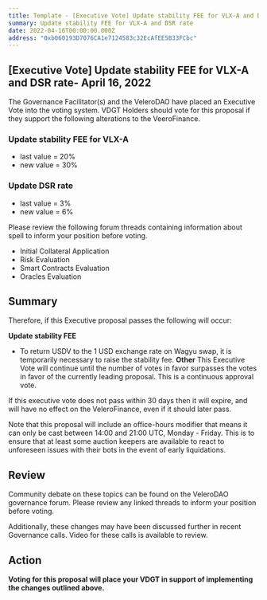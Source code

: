 ```yaml
---
title: Template - [Executive Vote] Update stability FEE for VLX-A and DSR rate - April 16, 2022
summary: Update stability FEE for VLX-A and DSR rate
date: 2022-04-16T00:00:00.000Z
address: "0xb060193D7076CA1e7124583c32EcAfEE5B33FCbc"
---
```

## [Executive Vote] Update stability FEE for VLX-A and DSR rate- April 16, 2022

The Governance Facilitator(s) and the VeleroDAO have placed an Executive Vote into the voting system. VDGT Holders should vote for this proposal if they support the following alterations to the VeeroFinance.

### Update stability FEE for VLX-A

* last value = 20%
* new value = 30%

### Update DSR rate

* last value = 3%
* new value = 6%


Please review the following forum threads containing information about spell to inform your position before voting.
* Initial Collateral Application
* Risk Evaluation
* Smart Contracts Evaluation
* Oracles Evaluation

## Summary

Therefore, if this Executive proposal passes the following will occur:

**Update stability FEE**
* To return USDV to the 1 USD exchange rate on Wagyu swap, it is temporarily necessary to raise the stability fee.
**Other**
This Executive Vote will continue until the number of votes in favor surpasses the votes in favor of the currently leading proposal. This is a continuous approval vote. 

If this executive vote does not pass within 30 days then it will expire, and will have no effect on the VeleroFinance, even if it should later pass. 

Note that this proposal will include an office-hours modifier that means it can only be cast between 14:00 and 21:00 UTC, Monday - Friday. This is to ensure that at least some auction keepers are available to react to unforeseen issues with their bots in the event of early liquidations.

## Review

Community debate on these topics can be found on the VeleroDAO governance forum. Please review any linked threads to inform your position before voting.

Additionally, these changes may have been discussed further in recent Governance calls. Video for these calls is available to review.

## Action

**Voting for this proposal will place your VDGT in support of implementing the changes outlined above.**
